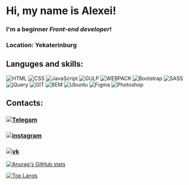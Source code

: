 # Hi, my name is **Alexei**!

### I'm a beginner ***Front-end developer***!

### Location: **Yekaterinburg**
## Languges and skills:
![HTML](https://img.shields.io/badge/-HTML-000000?style=flat&logo=html5)
![CSS](https://img.shields.io/badge/-CSS-000000?style=flat&logo=css3)
![JavaScript](https://img.shields.io/badge/-JavaScript-000000?style=flat&logo=JavaScript)
![GULP](https://img.shields.io/badge/-GULP-000000?style=flat&logo=gulp)
![WEBPACK](https://img.shields.io/badge/-WEBPACK-000000?style=flat&logo=webpack)
![Bootstrap](https://img.shields.io/badge/-Bootstrap-000000?style=flat&logo=bootstrap)
![SASS](https://img.shields.io/badge/-SASS/SCSS-000000?style=flat&logo=sass)
![jQuery](https://img.shields.io/badge/-jQuery-000000?style=flat&logo=jquery)
![GIT](https://img.shields.io/badge/-GIT-000000?style=flat&logo=git)
![BEM](https://img.shields.io/badge/-BEM-000000?style=flat&logo=bem)
![Ubuntu](https://img.shields.io/badge/-Ubuntu-000000?style=flat&logo=ubuntu)
![Figma](https://img.shields.io/badge/-Figma-000000?style=flat&logo=figma)
![Photoshop](https://img.shields.io/badge/-PS-000000?style=flat&logo=Adobe+Photoshop)

## Contacts:
### [![Telegam](https://img.shields.io/badge/-Telegram-000000?style=social&logo=telegram)](https://t.me/Alexei_710)
### [![instagram](https://img.shields.io/badge/-Instagram-000000?style=social&logo=instagram)](https://www.instagram.com/alexei_710/)
### [![vk](https://img.shields.io/badge/-VK-000000?style=social&logo=vk)](https://vk.com/alexei_710)

[![Anurag's GitHub stats](https://github-readme-stats.vercel.app/api?username=BercAlexei&show_icons=true&theme=radical)](https://github.com/anuraghazra/github-readme-stats)

[![Top Langs](https://github-readme-stats.vercel.app/api/top-langs/?username=anuraghazra&layout=compact)](https://github.com/anuraghazra/github-readme-stats)

